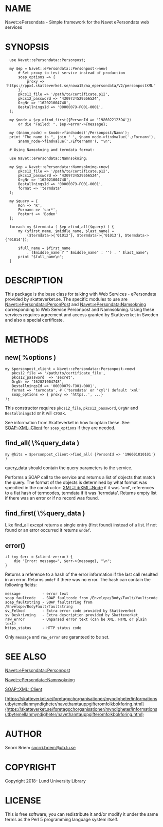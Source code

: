 # NAME

Navet::ePersondata - Simple framework for the Navet ePersondata web services

# SYNOPSIS

      use Navet::ePersondata::Personpost;

      my $ep = Navet::ePersondata::Personpost->new(    
          # Set proxy to test service instead of production 
          soap_options => {
              proxy => 'https://ppx4.skatteverket.se/nawa15/na_epersondata/V2/personpostXML'
          },
          pkcs12_file => '/path/to/certificate.p12',
          pkcs12_password => '4309734529556524',
          OrgNr => '162021004748',
          BestallningsId => '00000079-FO01-0001',
      );

      my $node = $ep->find_first({PersonId => '198602212394'})
          or die "Failed: ", $ep->error->{message};
      
      my ($namn_node) = $node->findnodes('/Personpost/Namn');
      print "The name is ", join ' ', $namn_node->findvalue('./Fornamn'),
          $namn_node->findvalue('./Efternamn'), "\n";
      
      # Using Namsokning and termdata format:
      
      use Navet::ePersondata::Namnsokning;
      
      my $ep = Navet::ePersondata::Namnsokning->new(
          pkcs12_file => '/path/to/certificate.p12',
          pkcs12_password => '4309734529556524',
          OrgNr => '162021004748',
          BestallningsId => '00000079-FO01-0001',
          format => 'termdata'
      );
      
      my $query = {
          Kon => 'K',
          Fornamn => 'sar*',
          Postort => 'Boden'            
      };
      
      foreach my $termdata ( $ep->find_all($query) ) {
          my ($first_name, $middle_name, $last_name) =
              ($termdata->{'01012'}, $termdata->{'01013'}, $termdata->{'01014'});
              
          $full_name = $first_name
              . ($middle_name ? " $middle_name" : '') . " $last_name";
          print "$full_name\n";
      }
    

# DESCRIPTION

This package is the base class for talking with  Web Services - ePersondata
provided by skatteverket.se. The specific modules to use are
[Navet::ePersondata::PersonPost](https://metacpan.org/pod/Navet::ePersondata::PersonPost) and  [Navet::ePersondata:Namsokning](https://metacpan.org/pod/Navet::ePersondata:Namsokning) corresponding
to Web Service Personpost and Namnsökning. Using these services requires agreement
and access granted by Skatteverket in Sweden and also a special certificate. 

# METHODS

## new( %options )

    my $personpost_client = Navet::ePersondata::Personpost->new(
       pkcs12_file => '/path/to/certificate_file',
       pkcs12_password  => 'secret', 
       OrgNr => '162021004748',  
       BestallningsId => '00000079-FO01-0001',
       format => 'termdata', # ('termdata' or 'xml') default 'xml'
       soap_options => { proxy => 'https..', ...}  
    );

This constructor requires `pkcs12_file`, `pkcs12_password`, `OrgNr` and
`BestallningsId` or it will croak.

See information from Skatteverket in how to optain these. See
[SOAP::XML::Client](https://metacpan.org/pod/SOAP::XML::Client) for `soap_options` if they are needed.

## find\_all( \\%query\_data )

    my @hits = $personpost_client->find_all( {PersonId => '196601010101'} )
    

query\_data should contain the query parameters to the service.

Performs a SOAP call to the service and returns a list of objects that match the query.
The format of the objects is determined by what format was specified in the constructor:
[XML::LibXML::Node](https://metacpan.org/pod/XML::LibXML::Node) if it was 'xml', references to a flat hash of termcodes, termdata
if it was 'termdata'. Returns empty list if there was an error or if no record was found.

## find\_first( \\%query\_data )

Like find\_all except returns a single entry (first found) instead of a list.
If not found or an error occurred it returns `undef`.

## error()

    if (my $err = $client->error) {
        die "Error: message=", $err->{message}, "\n";
    }

Returns a reference to a hash of the error information if the last call resulted in an error.
Returns `undef` if there was no error. The hash can contain the following fields:

    message          - error text
    soap_faultcode   - SOAP faultcode from /Envelope/Body/Fault/faultscode
    soap_faultstring - SOAP faultstring from /Envelope/BodyFault/faultstring
    sv_Felkod        - Extra error code provided by Skatteverket
    sv_Beskrivning   - Extra description provided by Skatteverket
    raw_error        - Unparsed error text (can be XML, HTML or plain text)
    https_status     - HTTP status code

Only `message` and `raw_error` are garanteed to be set.

# SEE ALSO

[Navet::ePersondata::Personpost](https://metacpan.org/pod/Navet::ePersondata::Personpost)

[Navet::ePersondata::Namnsokning](https://metacpan.org/pod/Navet::ePersondata::Namnsokning)

[SOAP::XML::Client](https://metacpan.org/pod/SOAP::XML::Client)

[https://skatteverket.se/foretagochorganisationer/myndigheter/informationsutbytemellanmyndigheter/navethamtauppgifteromfolkbokforing.html](https://skatteverket.se/foretagochorganisationer/myndigheter/informationsutbytemellanmyndigheter/navethamtauppgifteromfolkbokforing.html)  

# AUTHOR

Snorri Briem <snorri.briem@ub.lu.se>

# COPYRIGHT

Copyright 2018- Lund University Library

# LICENSE

This is free software; you can redistribute it and/or modify it under the same terms as the Perl 5 programming language system itself.
